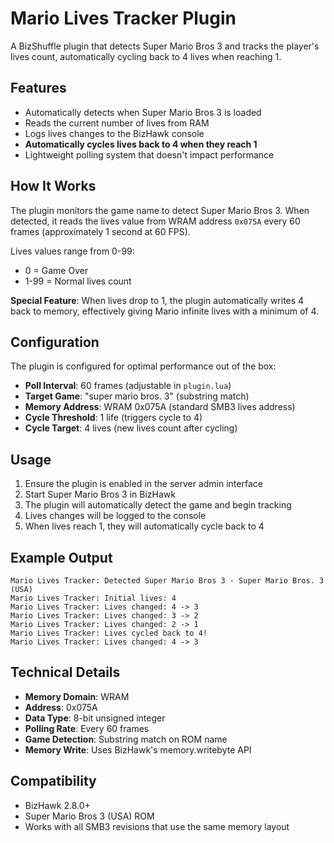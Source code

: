# Mario Lives Tracker Plugin

A BizShuffle plugin that detects Super Mario Bros 3 and tracks the player's lives count, automatically cycling back to 4 lives when reaching 1.

## Features

- Automatically detects when Super Mario Bros 3 is loaded
- Reads the current number of lives from RAM
- Logs lives changes to the BizHawk console
- **Automatically cycles lives back to 4 when they reach 1**
- Lightweight polling system that doesn't impact performance

## How It Works

The plugin monitors the game name to detect Super Mario Bros 3. When detected, it reads the lives value from WRAM address `0x075A` every 60 frames (approximately 1 second at 60 FPS).

Lives values range from 0-99:
- 0 = Game Over
- 1-99 = Normal lives count

**Special Feature**: When lives drop to 1, the plugin automatically writes 4 back to memory, effectively giving Mario infinite lives with a minimum of 4.

## Configuration

The plugin is configured for optimal performance out of the box:

- **Poll Interval**: 60 frames (adjustable in `plugin.lua`)
- **Target Game**: "super mario bros. 3" (substring match)
- **Memory Address**: WRAM 0x075A (standard SMB3 lives address)
- **Cycle Threshold**: 1 life (triggers cycle to 4)
- **Cycle Target**: 4 lives (new lives count after cycling)

## Usage

1. Ensure the plugin is enabled in the server admin interface
2. Start Super Mario Bros 3 in BizHawk
3. The plugin will automatically detect the game and begin tracking
4. Lives changes will be logged to the console
5. When lives reach 1, they will automatically cycle back to 4

## Example Output

```
Mario Lives Tracker: Detected Super Mario Bros 3 - Super Mario Bros. 3 (USA)
Mario Lives Tracker: Initial lives: 4
Mario Lives Tracker: Lives changed: 4 -> 3
Mario Lives Tracker: Lives changed: 3 -> 2
Mario Lives Tracker: Lives changed: 2 -> 1
Mario Lives Tracker: Lives cycled back to 4!
Mario Lives Tracker: Lives changed: 4 -> 3
```

## Technical Details

- **Memory Domain**: WRAM
- **Address**: 0x075A
- **Data Type**: 8-bit unsigned integer
- **Polling Rate**: Every 60 frames
- **Game Detection**: Substring match on ROM name
- **Memory Write**: Uses BizHawk's memory.writebyte API

## Compatibility

- BizHawk 2.8.0+
- Super Mario Bros 3 (USA) ROM
- Works with all SMB3 revisions that use the same memory layout